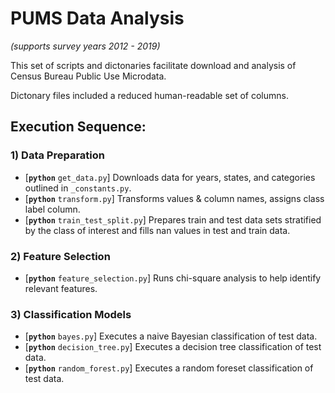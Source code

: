 # PUMS Data Analysis

_(supports survey years 2012 - 2019)_

This set of scripts and dictonaries facilitate download and analysis of Census Bureau Public Use Microdata.

Dictonary files included a reduced human-readable set of columns.

## Execution Sequence:
### 1) Data Preparation
- [__`python`__ `get_data.py`] Downloads data for years, states, and categories outlined in `_constants.py`.
- [__`python`__ `transform.py`] Transforms values & column names, assigns class label column.
- [__`python`__ `train_test_split.py`] Prepares train and test data sets stratified by the class of interest and fills nan values in test and train data.
### 2) Feature Selection
- [__`python`__ `feature_selection.py`] Runs chi-square analysis to help identify relevant features.
### 3) Classification Models
- [__`python`__ `bayes.py`] Executes a naive Bayesian classification of test data.
- [__`python`__ `decision_tree.py`] Executes a decision tree classification of test data.
- [__`python`__ `random_forest.py`] Executes a random foreset classification of test data.

